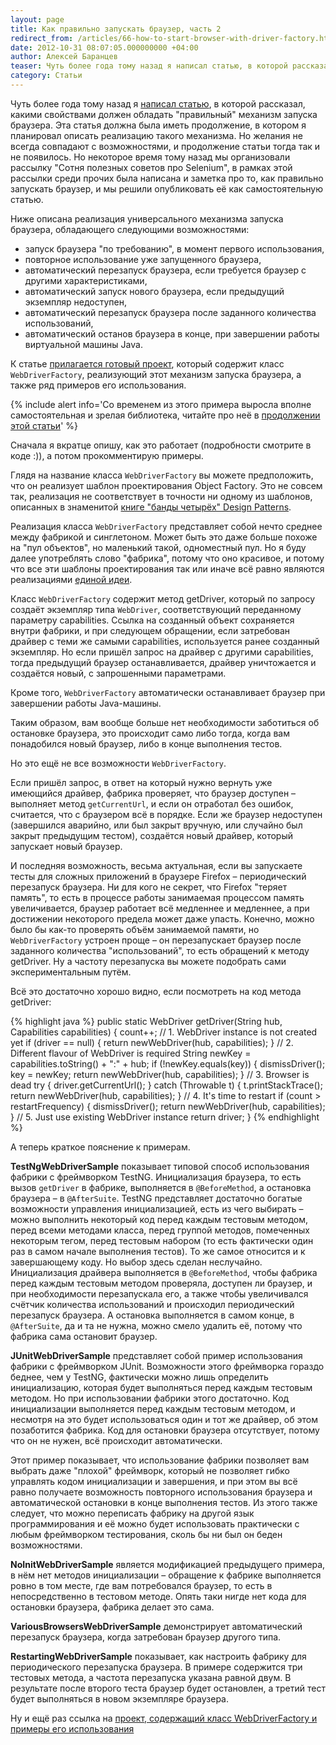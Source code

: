 ```yaml
---
layout: page
title: Как правильно запускать браузер, часть 2
redirect_from: /articles/66-how-to-start-browser-with-driver-factory.html
date: 2012-10-31 08:07:05.000000000 +04:00
author: Алексей Баранцев
teaser: Чуть более года тому назад я написал статью, в которой рассказал, какими свойствами должен обладать "правильный" механизм запуска браузера. Эта статья должна была иметь продолжение, в котором я планировал описать реализацию такого механизма. Но желания не всегда совпадают с возможностями, и продолжение статьи тогда так и не появилось. Но некоторое время тому назад мы организовали рассылку "Сотня полезных советов про Selenium", в рамках этой рассылки среди прочих была написана и заметка про то, как правильно запускать браузер, и мы решили опубликовать её как самостоятельную статью.
category: Статьи
---
```

Чуть более года тому назад я [написал статью](/articles/65-how-to-start-browser-in-theory.html), в которой рассказал, какими свойствами должен обладать "правильный" механизм запуска браузера. Эта статья должна была иметь продолжение, в котором я планировал описать реализацию такого механизма. Но желания не всегда совпадают с возможностями, и продолжение статьи тогда так и не появилось. Но некоторое время тому назад мы организовали рассылку "Сотня полезных советов про Selenium", в рамках этой рассылки среди прочих была написана и заметка про то, как правильно запускать браузер, и мы решили опубликовать её как самостоятельную статью.

Ниже описана реализация универсального механизма запуска браузера, обладающего следующими возможностями:

* запуск браузера "по требованию", в момент первого использования,
* повторное использование уже запущенного браузера,
* автоматический перезапуск браузера, если требуется браузер с другими характеристиками,
* автоматический запуск нового браузера, если предыдущий экземпляр недоступен,
* автоматический перезапуск браузера после заданного количества использований,
* автоматический останов браузера в конце, при завершении работы виртуальной машины Java.

К статье [прилагается готовый проект](http://software-testing.ru/files/selenium-factory.zip), который содержит класс `WebDriverFactory`, реализующий этот механизм запуска браузера, а также ряд примеров его использования.

{% include alert info='Со временем из этого примера выросла вполне самостоятельная и зрелая библиотека, читайте про неё в [продолжении этой статьи](/blog/2014-05-07-webdriverfactory/)' %}

Сначала я вкратце опишу, как это работает (подробности смотрите в коде :)), а потом прокомментирую примеры.

Глядя на название класса `WebDriverFactory` вы можете предположить, что он реализует шаблон проектирования Object Factory. Это не совсем так, реализация не соответствует в точности ни одному из шаблонов, описанных в знаменитой [книге "банды четырёх" Design Patterns](http://ru.wikipedia.org/wiki/Design_Patterns).

Реализация класса `WebDriverFactory` представляет собой нечто среднее между фабрикой и синглетоном. Может быть это даже больше похоже на "пул объектов", но маленький такой, одноместный пул. Но я буду далее употреблять слово "фабрика", потому что оно красивое, и потому что все эти шаблоны проектирования так или иначе всё равно являются реализациями [единой идеи](http://en.wikipedia.org/wiki/Factory_(software_concept)).

Класс `WebDriverFactory` содержит метод getDriver, который по запросу создаёт экземпляр типа `WebDriver`, соответствующий переданному параметру capabilities. Ссылка на созданный объект сохраняется внутри фабрики, и при следующем обращении, если затребован драйвер с теми же самыми capabilities, используется ранее созданный экземпляр. Но если пришёл запрос на драйвер с другими capabilities, тогда предыдущий браузер останавливается, драйвер уничтожается и создаётся новый, с запрошенными параметрами.

Кроме того, `WebDriverFactory` автоматически останавливает браузер при завершении работы Java-машины.

Таким образом, вам вообще больше нет необходимости заботиться об остановке браузера, это происходит само либо тогда, когда вам понадобился новый браузер, либо в конце выполнения тестов.

Но это ещё не все возможности `WebDriverFactory`.

Если пришёл запрос, в ответ на который нужно вернуть уже имеющийся драйвер, фабрика проверяет, что браузер доступен – выполняет метод `getCurrentUrl`, и если он отработал без ошибок, считается, что с браузером всё в порядке. Если же браузер недоступен (завершился аварийно, или был закрыт вручную, или случайно был закрыт предыдущим тестом), создаётся новый драйвер, который запускает новый браузер.

И последняя возможность, весьма актуальная, если вы запускаете тесты для сложных приложений в браузере Firefox – периодический перезапуск браузера. Ни для кого не секрет, что Firefox "теряет память", то есть в процессе работы занимаемая процессом память увеличивается, браузер работает всё медленнее и медленнее, а при достижении некоторого предела может даже упасть. Конечно, можно было бы как-то проверять объём занимаемой памяти, но `WebDriverFactory` устроен проще – он перезапускает браузер после заданного количества "использований", то есть обращений к методу getDriver. Ну а частоту перезапуска вы можете подобрать сами экспериментальным путём.

Всё это достаточно хорошо видно, если посмотреть на код метода getDriver:

{% highlight java %}
public static WebDriver getDriver(String hub, Capabilities capabilities) {
    count++;
    // 1. WebDriver instance is not created yet
    if (driver == null) {
      return newWebDriver(hub, capabilities);
    }
    // 2. Different flavour of WebDriver is required
    String newKey = capabilities.toString() + ":" + hub;
    if (!newKey.equals(key)) {
      dismissDriver();
      key = newKey;
      return newWebDriver(hub, capabilities);
    }
    // 3. Browser is dead
    try {
      driver.getCurrentUrl();
    } catch (Throwable t) {
      t.printStackTrace();
      return newWebDriver(hub, capabilities);
    }
    // 4. It's time to restart
    if (count > restartFrequency) {
      dismissDriver();
      return newWebDriver(hub, capabilities);
    }
    // 5. Just use existing WebDriver instance
    return driver;
  }
{% endhighlight %}

А теперь краткое пояснение к примерам.

**TestNgWebDriverSample** показывает типовой способ использования фабрики с фреймворком TestNG. Инициализация браузера, то есть вызов `getDriver` в фабрике, выполняется в `@BeforeMethod`, а остановка браузера – в `@AfterSuite`. TestNG представляет достаточно богатые возможности управления инициализацией, есть из чего выбирать – можно выполнить некоторый код перед каждым тестовым методом, перед всеми методами класса, перед группой методов, помеченных некоторым тегом, перед тестовым набором (то есть фактически один раз в самом начале выполнения тестов). То же самое относится и к завершающему коду. Но выбор здесь сделан неслучайно. Инициализация драйвера выполняется в `@BeforeMethod`, чтобы фабрика перед каждым тестовым методом проверяла, доступен ли браузер, и при необходимости перезапускала его, а также чтобы увеличивался счётчик количества использований и происходил периодический перезапуск браузера. А остановка выполняется в самом конце, в `@AfterSuite`, да и та не нужна, можно смело удалить её, потому что фабрика сама остановит браузер.

**JUnitWebDriverSample** представляет собой пример использования фабрики с фреймворком JUnit. Возможности этого фреймворка гораздо беднее, чем у TestNG, фактически можно лишь определить инициализацию, которая будет выполняться перед каждым тестовым методом. Но при использовании фабрики этого достаточно. Код инициализации выполняется перед каждым тестовым методом, и несмотря на это будет использоваться один и тот же драйвер, об этом позаботится фабрика. Код для остановки браузера отсутствует, потому что он не нужен, всё происходит автоматически.

Этот пример показывает, что использование фабрики позволяет вам выбрать даже "плохой" фреймворк, который не позволяет гибко управлять кодом инициализации и завершения, и при этом вы всё равно получаете возможность повторного использования браузера и автоматической остановки в конце выполнения тестов. Из этого также следует, что можно переписать фабрику на другой язык программирования и её можно будет использовать практически с любым фреймворком тестирования, сколь бы ни был он беден возможностями.

**NoInitWebDriverSample** является модификацией предыдущего примера, в нём нет методов инициализации – обращение к фабрике выполняется ровно в том месте, где вам потребовался браузер, то есть в непосредственно в тестовом методе. Опять таки нигде нет кода для остановки браузера, фабрика делает это сама.

**VariousBrowsersWebDriverSample** демонстрирует автоматический перезапуск браузера, когда затребован браузер другого типа.

**RestartingWebDriverSample** показывает, как настроить фабрику для периодического перезапуска браузера. В примере содержится три тестовых метода, а частота перезапуска указана равной двум. В результате после второго теста браузер будет остановлен, а третий тест будет выполняться в новом экземпляре браузера.

Ну и ещё раз ссылка на [проект, содержащий класс WebDriverFactory и примеры его использования](http://software-testing.ru/files/selenium-factory.zip)

